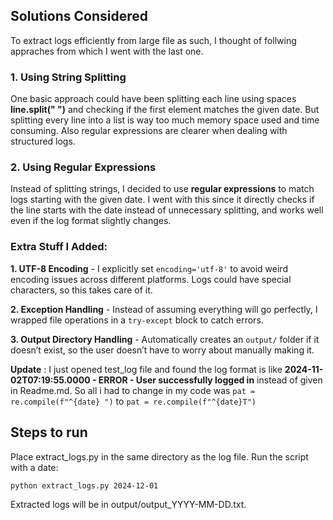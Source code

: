 ## Solutions Considered
To extract logs efficiently from large file as such, I thought of follwing appraches from which I went with the last one.

### **1. Using String Splitting**
One basic approach could have been splitting each line using spaces **line.split(" ")** and checking if the first element matches the given date. But splitting every line into a list is way too much memory space used and time consuming. Also regular expressions are clearer when dealing with structured logs.

### **2. Using Regular Expressions**
Instead of splitting strings, I decided to use **regular expressions** to match logs starting with the given date. I went with this since it directly checks if the line starts with the date instead of unnecessary splitting, and works well even if the log format slightly changes.


### Extra Stuff I Added:
**1. UTF-8 Encoding** - I explicitly set `encoding='utf-8'` to avoid weird encoding issues across different platforms. Logs could have special characters, so this takes care of it.

**2. Exception Handling** - Instead of assuming everything will go perfectly, I wrapped file operations in a `try-except` block to catch errors.

**3. Output Directory Handling** - Automatically creates an `output/` folder if it doesn’t exist, so the user doesn’t have to worry about manually making it.


**Update** : I just opened test_log file and found the log format is like **2024-11-02T07:19:55.0000 - ERROR - User successfully logged in** instead of given in Readme.md. So all i had to change in my code was `pat = re.compile(f"^{date} ")` to `pat = re.compile(f"^{date}T")`

## **Steps to run**

Place extract_logs.py in the same directory as the log file. Run the script with a date:

`python extract_logs.py 2024-12-01`


Extracted logs will be in output/output_YYYY-MM-DD.txt.


